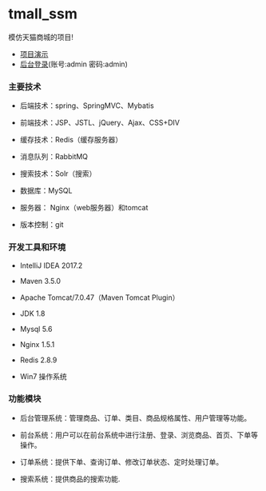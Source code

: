 # tmall_ssm
模仿天猫商城的项目!
 - [项目演示](http://47.102.133.192:8080/tmall_ssm/forehome)
 - [后台登录](http://47.102.133.192:8080/tmall_ssm/forehome)(账号:admin 密码:admin)
### 主要技术
  
 -  后端技术：spring、SpringMVC、Mybatis
  
 -  前端技术：JSP、JSTL、jQuery、Ajax、CSS+DIV
  
 -  缓存技术：Redis（缓存服务器）
  
 -  消息队列：RabbitMQ
  
 -  搜索技术：Solr（搜索）
  
 -  数据库：MySQL
  
 -  服务器： Nginx（web服务器）和tomcat
  
 -  版本控制：git  
 
### 开发工具和环境
- IntelliJ IDEA 2017.2

- Maven 3.5.0

- Apache Tomcat/7.0.47（Maven Tomcat Plugin）

- JDK 1.8

- Mysql 5.6

- Nginx 1.5.1

- Redis 2.8.9

- Win7 操作系统

### 功能模块

- 后台管理系统：管理商品、订单、类目、商品规格属性、用户管理等功能。

- 前台系统：用户可以在前台系统中进行注册、登录、浏览商品、首页、下单等操作。

- 订单系统：提供下单、查询订单、修改订单状态、定时处理订单。

- 搜索系统：提供商品的搜索功能.
